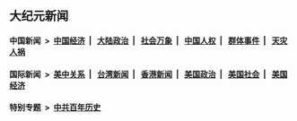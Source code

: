 ## 大纪元新闻

#### 中国新闻 &nbsp;>&nbsp; [中国经济](indexes/ncid283/README.md?01271645) &nbsp;| &nbsp; [大陆政治](indexes/ncid277/README.md?01271645) &nbsp;| &nbsp; [社会万象](indexes/ncid282/README.md?01271645) &nbsp;| &nbsp; [中国人权](indexes/ncid278/README.md?01271645) &nbsp;| &nbsp; [群体事件](indexes/ncid279/README.md?01271645) &nbsp;| &nbsp; [天灾人祸](indexes/ncid280/README.md?01271645)

#### 国际新闻 &nbsp;>&nbsp; [美中关系](indexes/nf1412576/README.md?01271645) &nbsp;| &nbsp; [台湾新闻](indexes/ncid1349361/README.md?01271645) &nbsp;| &nbsp; [香港新闻](indexes/ncid1349362/README.md?01271645) &nbsp;| &nbsp; [美国政治](indexes/ncid1078159/README.md?01271645) &nbsp;| &nbsp; [美国社会](indexes/ncid1078160/README.md?01271645) &nbsp;| &nbsp; [美国经济](indexes/ncid1078158/README.md?01271645)

#### 特别专题 &nbsp;>&nbsp; [中共百年历史](https://github.com/epoch-news/epoch-special/blob/master/README.md?01271645)  
